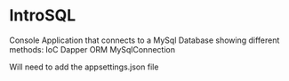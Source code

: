 # IntroSQL
Console Application that connects to a MySql Database showing different methods:
IoC
Dapper ORM
MySqlConnection

Will need to add the appsettings.json file
